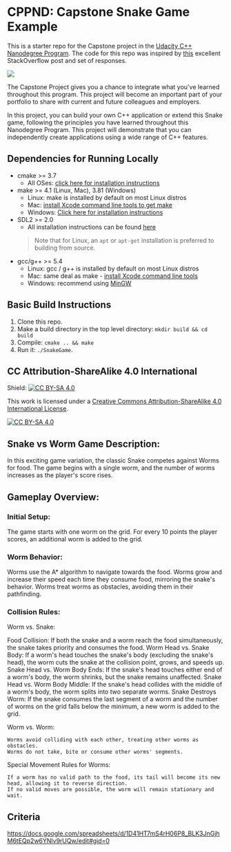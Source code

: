 # CPPND: Capstone Snake Game Example

This is a starter repo for the Capstone project in the [Udacity C++ Nanodegree Program](https://www.udacity.com/course/c-plus-plus-nanodegree--nd213). The code for this repo was inspired by [this](https://codereview.stackexchange.com/questions/212296/snake-game-in-c-with-sdl) excellent StackOverflow post and set of responses.

<img src="snake_game.gif"/>

The Capstone Project gives you a chance to integrate what you've learned throughout this program. This project will become an important part of your portfolio to share with current and future colleagues and employers.

In this project, you can build your own C++ application or extend this Snake game, following the principles you have learned throughout this Nanodegree Program. This project will demonstrate that you can independently create applications using a wide range of C++ features.

## Dependencies for Running Locally
* cmake >= 3.7
  * All OSes: [click here for installation instructions](https://cmake.org/install/)
* make >= 4.1 (Linux, Mac), 3.81 (Windows)
  * Linux: make is installed by default on most Linux distros
  * Mac: [install Xcode command line tools to get make](https://developer.apple.com/xcode/features/)
  * Windows: [Click here for installation instructions](http://gnuwin32.sourceforge.net/packages/make.htm)
* SDL2 >= 2.0
  * All installation instructions can be found [here](https://wiki.libsdl.org/Installation)
  >Note that for Linux, an `apt` or `apt-get` installation is preferred to building from source. 
* gcc/g++ >= 5.4
  * Linux: gcc / g++ is installed by default on most Linux distros
  * Mac: same deal as make - [install Xcode command line tools](https://developer.apple.com/xcode/features/)
  * Windows: recommend using [MinGW](http://www.mingw.org/)

## Basic Build Instructions

1. Clone this repo.
2. Make a build directory in the top level directory: `mkdir build && cd build`
3. Compile: `cmake .. && make`
4. Run it: `./SnakeGame`.


## CC Attribution-ShareAlike 4.0 International


Shield: [![CC BY-SA 4.0][cc-by-sa-shield]][cc-by-sa]

This work is licensed under a
[Creative Commons Attribution-ShareAlike 4.0 International License][cc-by-sa].

[![CC BY-SA 4.0][cc-by-sa-image]][cc-by-sa]

[cc-by-sa]: http://creativecommons.org/licenses/by-sa/4.0/
[cc-by-sa-image]: https://licensebuttons.net/l/by-sa/4.0/88x31.png
[cc-by-sa-shield]: https://img.shields.io/badge/License-CC%20BY--SA%204.0-lightgrey.svg

## Snake vs Worm Game Description:

In this exciting game variation, the classic Snake competes against Worms for food. The game begins with a single worm, and the number of worms increases as the player's score rises.

## Gameplay Overview:

### Initial Setup:

The game starts with one worm on the grid.
For every 10 points the player scores, an additional worm is added to the grid.

### Worm Behavior:

Worms use the A* algorithm to navigate towards the food.
Worms grow and increase their speed each time they consume food, mirroring the snake's behavior.
Worms treat worms as obstacles, avoiding them in their pathfinding.

### Collision Rules:

Worm vs. Snake:

  Food Collision:
    If both the snake and a worm reach the food simultaneously, the snake takes priority and consumes the food.
  Worm Head vs. Snake Body:
    If a worm's head touches the snake's body (excluding the snake's head), the worm cuts the snake at the collision point, grows, and speeds up.
  Snake Head vs. Worm Body Ends:
    If the snake's head touches either end of a worm's body, the worm shrinks, but the snake remains unaffected.
  Snake Head vs. Worm Body Middle:
    If the snake's head collides with the middle of a worm's body, the worm splits into two separate worms.
  Snake Destroys Worm:
    If the snake consumes the last segment of a worm and the number of worms on the grid falls below the minimum, a new worm is added to the grid.

Worm vs. Worm:

    Worms avoid colliding with each other, treating other worms as obstacles.
    Worms do not take, bite or consume other worms' segments.

Special Movement Rules for Worms:

    If a worm has no valid path to the food, its tail will become its new head, allowing it to reverse direction.
    If no valid moves are possible, the worm will remain stationary and wait.


## Criteria

https://docs.google.com/spreadsheets/d/1D41HT7mS4rH06P8_BLK3JnGjhM6tEQp2w6YNlv9rUQw/edit#gid=0
